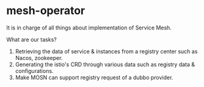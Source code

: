 # mesh-operator
It is in charge of all things about implementation of Service Mesh.

What are our tasks?

1. Retrieving the data of service & instances from a registry center such as Nacos, zookeeper. 
2. Generating the istio's CRD through various data such as registry data & configurations.
3. Make MOSN can support registry request of a dubbo provider.
